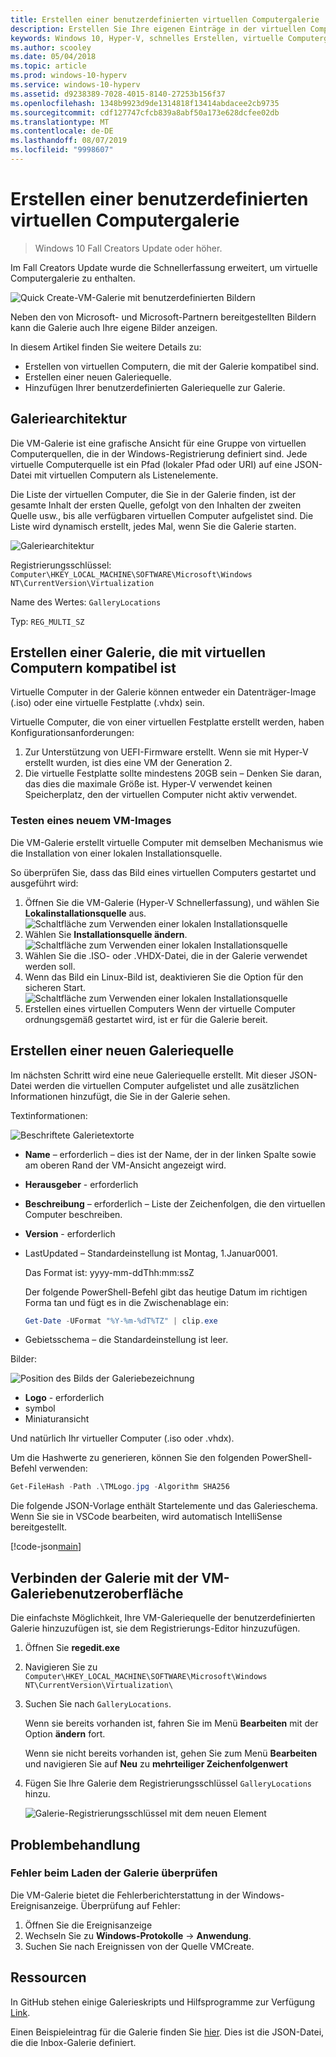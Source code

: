 ```yaml
---
title: Erstellen einer benutzerdefinierten virtuellen Computergalerie
description: Erstellen Sie Ihre eigenen Einträge in der virtuellen Computergalerie im Windows10 Creators Update und höher.
keywords: Windows 10, Hyper-V, schnelles Erstellen, virtuelle Computergalerie
ms.author: scooley
ms.date: 05/04/2018
ms.topic: article
ms.prod: windows-10-hyperv
ms.service: windows-10-hyperv
ms.assetid: d9238389-7028-4015-8140-27253b156f37
ms.openlocfilehash: 1348b9923d9de1314818f13414abdacee2cb9735
ms.sourcegitcommit: cdf127747cfcb839a8abf50a173e628dcfee02db
ms.translationtype: MT
ms.contentlocale: de-DE
ms.lasthandoff: 08/07/2019
ms.locfileid: "9998607"
---
```

# <a name="create-a-custom-virtual-machine-gallery"></a>Erstellen einer benutzerdefinierten virtuellen Computergalerie

> Windows 10 Fall Creators Update oder höher.

Im Fall Creators Update wurde die Schnellerfassung erweitert, um virtuelle Computergalerie zu enthalten.

![Quick Create-VM-Galerie mit benutzerdefinierten Bildern](media/vmgallery.png)

Neben den von Microsoft- und Microsoft-Partnern bereitgestellten Bildern kann die Galerie auch Ihre eigene Bilder anzeigen.

In diesem Artikel finden Sie weitere Details zu:

* Erstellen von virtuellen Computern, die mit der Galerie kompatibel sind.
* Erstellen einer neuen Galeriequelle.
* Hinzufügen Ihrer benutzerdefinierten Galeriequelle zur Galerie.

## <a name="gallery-architecture"></a>Galeriearchitektur

Die VM-Galerie ist eine grafische Ansicht für eine Gruppe von virtuellen Computerquellen, die in der Windows-Registrierung definiert sind.  Jede virtuelle Computerquelle ist ein Pfad (lokaler Pfad oder URI) auf eine JSON-Datei mit virtuellen Computern als Listenelemente.

Die Liste der virtuellen Computer, die Sie in der Galerie finden, ist der gesamte Inhalt der ersten Quelle, gefolgt von den Inhalten der zweiten Quelle usw., bis alle verfügbaren virtuellen Computer aufgelistet sind.  Die Liste wird dynamisch erstellt, jedes Mal, wenn Sie die Galerie starten.

![Galeriearchitektur](media/vmgallery-architecture.png)

Registrierungsschlüssel: `Computer\HKEY_LOCAL_MACHINE\SOFTWARE\Microsoft\Windows NT\CurrentVersion\Virtualization`

Name des Wertes: `GalleryLocations`

Typ: `REG_MULTI_SZ`

## <a name="create-gallery-compatible-virtual-machines"></a>Erstellen einer Galerie, die mit virtuellen Computern kompatibel ist

Virtuelle Computer in der Galerie können entweder ein Datenträger-Image (.iso) oder eine virtuelle Festplatte (.vhdx) sein.

Virtuelle Computer, die von einer virtuellen Festplatte erstellt werden, haben Konfigurationsanforderungen:

1. Zur Unterstützung von UEFI-Firmware erstellt. Wenn sie mit Hyper-V erstellt wurden, ist dies eine VM der Generation 2.
1. Die virtuelle Festplatte sollte mindestens 20GB sein – Denken Sie daran, das dies die maximale Größe ist.  Hyper-V verwendet keinen Speicherplatz, den der virtuellen Computer nicht aktiv verwendet.

### <a name="testing-a-new-vm-image"></a>Testen eines neuem VM-Images

Die VM-Galerie erstellt virtuelle Computer mit demselben Mechanismus wie die Installation von einer lokalen Installationsquelle.

So überprüfen Sie, dass das Bild eines virtuellen Computers gestartet und ausgeführt wird:

1. Öffnen Sie die VM-Galerie (Hyper-V Schnellerfassung), und wählen Sie **Lokalinstallationsquelle** aus.
  ![Schaltfläche zum Verwenden einer lokalen Installationsquelle](media/use-local-source.png)
1. Wählen Sie **Installationsquelle ändern**.
  ![Schaltfläche zum Verwenden einer lokalen Installationsquelle](media/change-source.png)
1. Wählen Sie die .ISO- oder .VHDX-Datei, die in der Galerie verwendet werden soll.
1. Wenn das Bild ein Linux-Bild ist, deaktivieren Sie die Option für den sicheren Start.
  ![Schaltfläche zum Verwenden einer lokalen Installationsquelle](media/toggle-secure-boot.png)
1. Erstellen eines virtuellen Computers  Wenn der virtuelle Computer ordnungsgemäß gestartet wird, ist er für die Galerie bereit.

## <a name="build-a-new-gallery-source"></a>Erstellen einer neuen Galeriequelle

Im nächsten Schritt wird eine neue Galeriequelle erstellt.  Mit dieser JSON-Datei werden die virtuellen Computer aufgelistet und alle zusätzlichen Informationen hinzufügt, die Sie in der Galerie sehen.

Textinformationen:

![Beschriftete Galerietextorte](media/gallery-text.png)

* **Name** – erforderlich – dies ist der Name, der in der linken Spalte sowie am oberen Rand der VM-Ansicht angezeigt wird.
* **Herausgeber** - erforderlich
* **Beschreibung** – erforderlich – Liste der Zeichenfolgen, die den virtuellen Computer beschreiben.
* **Version** - erforderlich
* LastUpdated – Standardeinstellung ist Montag, 1.Januar0001.

  Das Format ist: yyyy-mm-ddThh:mm:ssZ

  Der folgende PowerShell-Befehl gibt das heutige Datum im richtigen Forma tan und fügt es in die Zwischenablage ein:

  ``` PowerShell
  Get-Date -UFormat "%Y-%m-%dT%TZ" | clip.exe
  ```

* Gebietsschema – die Standardeinstellung ist leer.

Bilder:

![Position des Bilds der Galeriebezeichnung](media/gallery-pictures.png)

* **Logo** - erforderlich
* symbol
* Miniaturansicht

Und natürlich Ihr virtueller Computer (.iso oder .vhdx).

Um die Hashwerte zu generieren, können Sie den folgenden PowerShell-Befehl verwenden:

  ``` PowerShell
  Get-FileHash -Path .\TMLogo.jpg -Algorithm SHA256
  ```

Die folgende JSON-Vorlage enthält Startelemente und das Galerieschema.  Wenn Sie sie in VSCode bearbeiten, wird automatisch IntelliSense bereitgestellt.

[!code-json[main](../../../hyperv-tools/vmgallery/vm-gallery-template.json)]

## <a name="connect-your-gallery-to-the-vm-gallery-ui"></a>Verbinden der Galerie mit der VM-Galeriebenutzeroberfläche

Die einfachste Möglichkeit, Ihre VM-Galeriequelle der benutzerdefinierten Galerie hinzuzufügen ist, sie dem Registrierungs-Editor hinzuzufügen.

1. Öffnen Sie **regedit.exe**
1. Navigieren Sie zu `Computer\HKEY_LOCAL_MACHINE\SOFTWARE\Microsoft\Windows NT\CurrentVersion\Virtualization\`
1. Suchen Sie nach `GalleryLocations`.

    Wenn sie bereits vorhanden ist, fahren Sie im Menü **Bearbeiten** mit der Option **ändern** fort.

    Wenn sie nicht bereits vorhanden ist, gehen Sie zum Menü **Bearbeiten** und navigieren Sie auf **Neu** zu **mehrteiliger Zeichenfolgenwert**

1. Fügen Sie Ihre Galerie dem Registrierungsschlüssel `GalleryLocations` hinzu.

    ![Galerie-Registrierungsschlüssel mit dem neuen Element](media/new-gallery-uri.png)

## <a name="troubleshooting"></a>Problembehandlung

### <a name="check-for-errors-loading-gallery"></a>Fehler beim Laden der Galerie überprüfen

Die VM-Galerie bietet die Fehlerberichterstattung in der Windows-Ereignisanzeige.  Überprüfung auf Fehler:

1. Öffnen Sie die Ereignisanzeige
1. Wechseln Sie zu **Windows-Protokolle** -> **Anwendung**.
1. Suchen Sie nach Ereignissen von der Quelle VMCreate.

## <a name="resources"></a>Ressourcen

In GitHub stehen einige Galerieskripts und Hilfsprogramme zur Verfügung [Link](https://github.com/MicrosoftDocs/Virtualization-Documentation/tree/live/hyperv-tools/vmgallery).

Einen Beispieleintrag für die Galerie finden Sie [hier](https://go.microsoft.com/fwlink/?linkid=851584).  Dies ist die JSON-Datei, die die Inbox-Galerie definiert.
